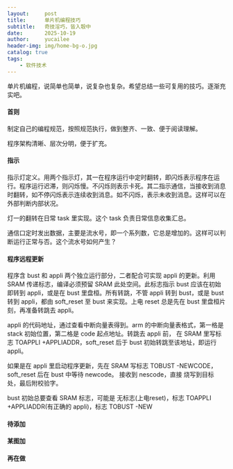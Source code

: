 ```yaml
---
layout:     post
title:      单片机编程技巧
subtitle:   奇技淫巧，皆入彀中
date:       2025-10-19
author:     yucailee
header-img: img/home-bg-o.jpg
catalog: true
tags:
    - 软件技术
---
```


单片机编程，说简单也简单，说复杂也复杂。希望总结一些可复用的技巧。逐渐充实吧。

<!--  ![]({{site.baseurl}}/img/allegro-logo.png)   -->

#### 首则

制定自己的编程规范，按照规范执行，做到整齐、一致、便于阅读理解。

程序架构清晰、层次分明，便于扩充。

#### 指示

指示灯定义。用两个指示灯，其一在程序运行中定时翻转，即闪烁表示程序在运行。程序运行迟滞，则闪烁慢。不闪烁则表示卡死。其二指示通信，当接收到消息时翻转，如不停闪烁表示连续收到消息。如不闪烁，表示未收到消息。这样可以在外部判断内部状况。

灯一的翻转在日常 task 里实现。这个 task 负责日常信息收集汇总。

通信口定时发出数据，主要是流水号，即一个系列数，它总是增加的。这样可以判断运行正常与否。这个流水号如何产生？

#### 程序远程更新

程序含 bust 和 appli 两个独立运行部分，二者配合可实现 appli 的更新。利用 SRAM 传递标志，编译必须预留 SRAM 此处空间。此标志指示
 bust 应该在初始即转到 appli，或是在 bust 里盘桓。所有转跳，不管 appli 转到 bust，或是 bust 转到 appli，都由 soft_reset 至 
 bust 来实现。上电 reset 总是先在 bust 里盘桓片刻，再准备转跳去 appli。
 
 appli 的代码地址，通过查看中断向量表得到。arm 的中断向量表格式，第一格是 stack 初始位置，第二格是 code 起点地址。转跳去 appli 前，
在 SRAM 里写标志 TOAPPLI +APPLIADDR，soft_reset 后于 bust 初始转跳至该地址，即运行 appli。

如果是在 appli 里启动程序更新，先在 SRAM 写标志 TOBUST -NEWCODE，soft_reset 后在 bust 中等待 newcode。 接收到 nescode，直接
烧写到目标处，最后附校验字。

bust 初始总要查看 SRAM 标志，可能是 无标志(上电reset)，标志 TOAPPLI +APPLIADDR(有正确的 appli)，标志 TOBUST -NEW

#### 待添加



#### 某图加




#### 再在做


